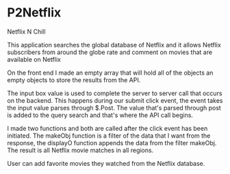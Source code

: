 # P2Netflix
Netflix N Chill

This application searches the global database of Netflix and it allows Netflix subscribers from around the globe rate and comment on movies that are available on Netflix 

On the front end I made an empty array that will hold all of the objects an empty objects to store the results from the API. 

The input box value is used to complete the server to server call that occurs on the backend. This happens during our submit click event, the event takes the input value parses through $.Post. The value that's parsed through post is added to the query search and that's where the API call begins.

I made two functions and both are called after the click event has been initiated. The makeObj function is a filter of the data that I want from the response, the displayO function appends the data from the filter makeObj. The result is all Netflix movie matches in all regions. 

User can add favorite movies they watched from the Netflix database.

